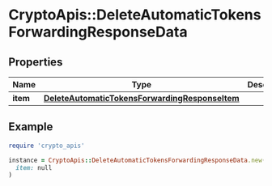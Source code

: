 # CryptoApis::DeleteAutomaticTokensForwardingResponseData

## Properties

| Name | Type | Description | Notes |
| ---- | ---- | ----------- | ----- |
| **item** | [**DeleteAutomaticTokensForwardingResponseItem**](DeleteAutomaticTokensForwardingResponseItem.md) |  |  |

## Example

```ruby
require 'crypto_apis'

instance = CryptoApis::DeleteAutomaticTokensForwardingResponseData.new(
  item: null
)
```

